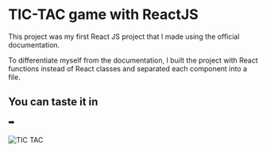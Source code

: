 # TIC-TAC game with ReactJS

This project was my first React JS project that I made using the official documentation.

To differentiate myself from the documentation, I built the project with React functions instead of React classes and separated each component into a file.

## You can taste it in
&#10145;&#65039;

![TIC TAC](https://user-images.githubusercontent.com/96546848/151743030-224d1c6e-820d-4a42-bfeb-7f0e7bedb12c.png)
